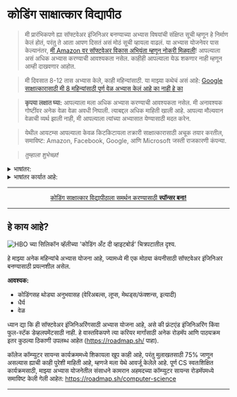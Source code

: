 # कोडिंग साक्षात्कार विद्यापीठ

> मी प्रारंभिकपणे ह्या सॉफ्टवेअर इंजिनिअर बनण्याच्या अभ्यास विषयांची संक्षिप्त सूची म्हणून हे निर्माण केलं होतं,
> परंतु ते आता आपण दिसतं असं मोठं सूची व्हायला वाढलं. या अभ्यास योजनेवर पास केल्यानंतर, [मी Amazon वर सॉफ्टवेअर विकास अभियंता म्हणून नोकरी मिळवली](https://startupnextdoor.com/ive-been-acquired-by-amazon/?src=ciu)!
> आपल्याला असं अधिक अभ्यास करण्याची आवश्यकता नसेल. काहीही आपल्याला येऊ शकणार नाही म्हणून आम्ही दाखवणार आहोत.

> मी दिवसात 8-12 तास अभ्यास केले, काही महिन्यांसाठी. या माझ्या कथेचं असं आहे: [Google साक्षात्कारासाठी मी 8 महिन्यांसाठी पूर्ण वेळ अभ्यास केलं आहे का नाही हे का](https://medium.freecodecamp.org/why-i-studied-full-time-for-8-months-for-a-google-interview-cc662ce9bb13)

> **कृपया लक्षात घ्या:** आपल्याला मला अधिक अभ्यास करण्याची आवश्यकता नसेल. मी अनावश्यक गोष्टींवर अनेक वेळा वेळा अवधी निघाली. त्याबद्दल अधिक माहिती खाली आहे. आपल्या मौल्यवान वेळाची व्यर्थ झाली नाही, मी आपल्याला त्यांच्या अभ्यासात येण्यासाठी मदत करेन.

> येथील आयटम्स आपल्याला केवळ किटकिटायला तक्रारी साक्षात्कारासाठी अचूक तयार करतील,
> समाविष्ट: Amazon, Facebook, Google, आणि Microsoft जस्ती राजकारणी कंपन्या.

> _तुम्हाला शुभेच्छा!_

<details>
<summary>भाषांतर:</summary>

- [Bahasa Indonesia](translations/README-id.md)
- [Bulgarian](translations/README-bg.md)
- [Español](translations/README-es.md)
- [German](translations/README-de.md)
- [Japanese (日本語)](translations/README-ja.md)
- [Polish](translations/README-pl.md)
- [Português Brasileiro](translations/README-ptbr.md)
- [Russian](translations/README-ru.md)
- [Tiếng Việt - Vietnamese](translations/README-vi.md)
- [Urdu - اردو](tanslations/README-ur.md)
- [Uzbek](translations/README-uz.md)
- [বাংলা - Bangla](translations/README-bn.md)
- [ខ្មែរ - Khmer](translations/README-kh.md)
- [简体中文](translations/README-cn.md)
- [繁體中文](translations/README-tw.md)
</details>

<details>
<summary>भाषांतर कार्यात आहे:</summary>

- [Afrikaans](https://github.com/jwasham/coding-interview-university/issues/1164)
- [Arabic](https://github.com/jwasham/coding-interview-university/issues/98)
- [French](https://github.com/jwasham/coding-interview-university/issues/89)
- [Greek](https://github.com/jwasham/coding-interview-university/issues/166)
- [Italian](https://github.com/jwasham/coding-interview-university/issues/1030)
- [Korean(한국어)](https://github.com/jwasham/coding-interview-university/issues/118)
- [Malayalam](https://github.com/jwasham/coding-interview-university/issues/239)
- [Persian - Farsi](https://github.com/jwasham/coding-interview-university/issues/186)
- [Telugu](https://github.com/jwasham/coding-interview-university/issues/117)
- [Thai](https://github.com/jwasham/coding-interview-university/issues/156)
- [Turkish](https://github.com/jwasham/coding-interview-university/issues/90)
- [Українська](https://github.com/jwasham/coding-interview-university/issues/106)
- [עברית](https://github.com/jwasham/coding-interview-university/issues/82)
- [हिन्दी](https://github.com/jwasham/coding-interview-university/issues/81)
- [मराठी](https://github.com/jwasham/coding-interview-university/issues/1002)
</details>

<div align="center">
	<hr />
    <p>
        <a href="https://github.com/sponsors/jwasham">कोडिंग साक्षात्कार विद्यापीठाला समर्थन करण्यासाठी <strong>स्पॉन्सर बना!</strong></a>
    </p>
    <hr />
</div>

## हे काय आहे?

![HBO च्या सिलिकॉन व्हॅलीच्या 'कोडिंग अँट दी व्हाइटबोर्ड' चित्रपटातील दृश्य.](https://d3j2pkmjtin6ou.cloudfront.net/coding-at-the-whiteboard-silicon-valley.png)

हे माझ्या अनेक महिन्यांचे अभ्यास योजना आहे, ज्यामध्ये मी एक मोठ्या कंपनीसाठी सॉफ्टवेअर इंजिनिअर बनण्यासाठी प्रयत्नशील असेल.

**आवश्यक:**

- कोडिंगसह थोड्या अनुभवासह (वेरिअबल्स, लूप्स, मेथड्स/फंक्शन्स, इत्यादी)
- धैर्य
- वेळ

ध्यान द्या कि ही सॉफ्टवेअर इंजिनिअरिंगसाठी अभ्यास योजना आहे, असे की फ्रंटएंड इंजिनिअरिंग किंवा फुल-स्टॅक डेव्हलपमेंटसाठी नाही. हे वास्तविकपणे
त्या करियर मार्गांसाठी अनेक रोडमॅप आणि पाठ्यक्रम इतर कुठल्या ठिकाणी उपलब्ध आहेत (https://roadmap.sh/ पाहा).

कॉलेज कॉम्प्युटर सायन्स कार्यक्रममध्ये शिकायला खूप काही आहे, परंतु मुलाखतसाठी 75% जाणून असल्यास ह्याची काही पुरेशी माहिती आहे, म्हणजे मला येथे आवर्जू केलेले आहे.
पूर्ण CS स्वतःशिक्षित कार्यक्रमसाठी, माझ्या अभ्यास योजनेतील संसाधने कामरान अहमदच्या कॉम्प्युटर सायन्स रोडमॅपमध्ये समाविष्ट केली गेली आहेत: https://roadmap.sh/computer-science

---
